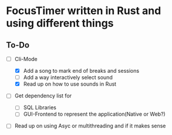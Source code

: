 # FocusTimer written in Rust and using different things

## To-Do 


- [ ] Cli-Mode
  - [x] Add a song to mark end of breaks and sessions
  - [ ] Add a way interactively select sound
  - [x] Read up on how to use sounds in Rust
- [ ] Get dependency list for
  - [ ] SQL Libraries
  - [ ] GUI-Frontend to represent the application(Native or Web?)
- [ ] Read up on using Asyc or multithreading and if it makes sense

